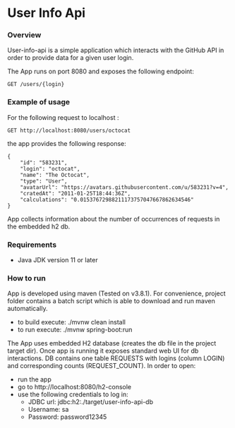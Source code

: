 # User Info Api

### Overview

User-info-api is a simple application which interacts with the GitHub API in order to provide
data for a given user login.  

The App runs on port 8080 and exposes the following endpoint:
```
GET /users/{login}
```

### Example of usage

For the following request to localhost :
```
GET http://localhost:8080/users/octocat
```
the app provides the following response:
```
{
    "id": "583231",
    "login": "octocat",
    "name": "The Octocat",
    "type": "User",
    "avatarUrl": "https://avatars.githubusercontent.com/u/583231?v=4",
    "cratedAt": "2011-01-25T18:44:36Z",
    "calculations": "0.01537672988211173757047667862634546"
}
```
App collects information about the number of occurrences of requests in the embedded h2 db.

### Requirements

* Java JDK version 11 or later

### How to run

App is developed using maven (Tested on v3.8.1). For convenience, project folder contains a batch script
which is able to download and run maven automatically.

* to build execute: ./mvnw clean install
* to run execute: ./mvnw spring-boot:run

The App uses embedded H2 database (creates the db file in the project target dir). Once app is running it exposes standard web UI 
for db interactions. DB contains one table REQUESTS with logins (column LOGIN) and corresponding counts (REQUEST_COUNT). In order to open:

* run the app 
* go to http://localhost:8080/h2-console
* use the following credentials to log in:
  * JDBC url: jdbc:h2:./target/user-info-api-db
  * Username: sa
  * Password: password12345
